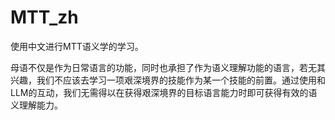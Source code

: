 # MTT_zh
使用中文进行MTT语义学的学习。

母语不仅是作为日常语言的功能，同时也承担了作为语义理解功能的语言，若无其兴趣，我们不应该去学习一项艰深境界的技能作为某一个技能的前置。通过使用和LLM的互动，我们无需得以在获得艰深境界的目标语言能力时即可获得有效的语义理解能力。
